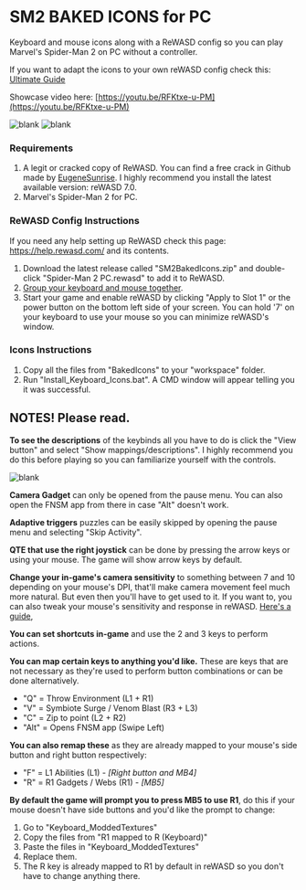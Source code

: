 # SM2 BAKED ICONS for PC
Keyboard and mouse icons along with a ReWASD config so you can play Marvel's Spider-Man 2 on PC without a controller.

If you want to adapt the icons to your own reWASD config check this: [Ultimate Guide](https://github.com/okangel12345/SM2KeyboardIcons/blob/main/UltimateGuide.md)

Showcase video here: [https://youtu.be/RFKtxe-u-PM](https://youtu.be/RFKtxe-u-PM)

![blank](https://i.imgur.com/hfK5xwf.png)
![blank](https://i.imgur.com/kQOAlQ1.png)

### Requirements
1. A legit or cracked copy of ReWASD. You can find a free crack in Github made by [EugeneSunrise](https://github.com/EugeneSunrise/). I highly recommend you install the latest available version: reWASD 7.0.
2. Marvel's Spider-Man 2 for PC.

### ReWASD Config Instructions
If you need any help setting up ReWASD check this page: https://help.rewasd.com/ and its contents.
1. Download the latest release called "SM2BakedIcons.zip" and double-click "Spider-Man 2 PC.rewasd" to add it to ReWASD.
2. [Group your keyboard and mouse together](https://help.rewasd.com/how-to-remap/group-of-devices.html).
3. Start your game and enable reWASD by clicking "Apply to Slot 1" or the power button on the bottom left side of your screen. You can hold '7' on your keyboard to use your mouse so you can minimize reWASD's window.

### Icons Instructions
1. Copy all the files from "BakedIcons" to your "workspace" folder.
2. Run "Install_Keyboard_Icons.bat". A CMD window will appear telling you it was successful.

## NOTES! Please read.
**To see the descriptions** of the keybinds all you have to do is click the "View button" and select "Show mappings/descriptions". I highly recommend you do this before playing so you can familiarize yourself with the controls.

![blank](https://i.ibb.co/QcRyzg6/image.png)

**Camera Gadget** can only be opened from the pause menu. You can also open the FNSM app from there in case "Alt" doesn't work.

**Adaptive triggers** puzzles can be easily skipped by opening the pause menu and selecting "Skip Activity".

**QTE that use the right joystick** can be done by pressing the arrow keys or using your mouse. The game will show arrow keys by default.

**Change your in-game's camera sensitivity** to something between 7 and 10 depending on your mouse's DPI, that'll make camera movement feel much more natural. But even then you'll have to get used to it. If you want to, you can also tweak your mouse's sensitivity and response in reWASD. [Here's a guide,](https://help.rewasd.com/basic-functions/advanced-stick-settings.html)

**You can set shortcuts in-game** and use the 2 and 3 keys to perform actions.

**You can map certain keys to anything you'd like.** These are keys that are not necessary as they're used to perform button combinations or can be done alternatively.
- "Q" = Throw Environment (L1 + R1)
- "V" = Symbiote Surge / Venom Blast (R3 + L3)
- "C" = Zip to point (L2 + R2)
- "Alt" = Opens FNSM app (Swipe Left)

**You can also remap these** as they are already mapped to your mouse's side button and right button respectively:
- "F" = L1 Abilities (L1) - *[Right button and MB4]*
- "R" = R1 Gadgets / Webs (R1) - *[MB5]*


**By default the game will prompt you to press MB5 to use R1**, do this if your mouse doesn't have side buttons and you'd like the prompt to change:
1. Go to "Keyboard_ModdedTextures"
2. Copy the files from "R1 mapped to R (Keyboard)"
3. Paste the files in "Keyboard_ModdedTextures"
4. Replace them.
5. The R key is already mapped to R1 by default in reWASD so you don't have to change anything there.
